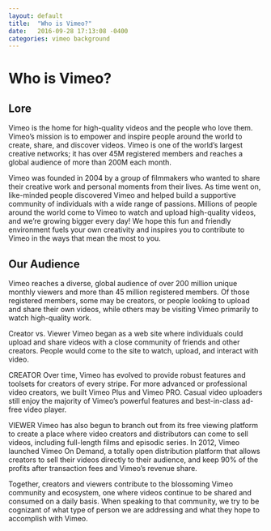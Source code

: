 ```yaml
---
layout: default
title:  "Who is Vimeo?"
date:   2016-09-28 17:13:08 -0400
categories: vimeo background
---
```

# Who is Vimeo?

## Lore
Vimeo is the home for high-quality videos and the people who love them. Vimeo’s mission is to empower and inspire people around the world to create, share, and discover videos. Vimeo is one of the world’s largest creative networks; it has over 45M registered members and reaches a global audience of more than 200M each month.

Vimeo was founded in 2004 by a group of filmmakers who wanted to share their creative work and personal moments from their lives. As time went on, like-minded people discovered Vimeo and helped build a supportive community of individuals with a wide range of passions. Millions of people around the world come to Vimeo to watch and upload high-quality videos, and we’re growing bigger every day! We hope this fun and friendly environment fuels your own creativity and inspires you to contribute to Vimeo in the ways that mean the most to you.


## Our Audience
Vimeo reaches a diverse, global audience of over 200 million unique monthly viewers and more than 45 million registered members. Of those registered members, some may be creators, or people looking to upload and share their own videos, while others may be visiting Vimeo primarily to watch high-quality work.

Creator vs. Viewer
Vimeo began as a web site where individuals could upload and share videos with a close community of friends and other creators. People would come to the site to watch, upload, and interact with video.

CREATOR
Over time, Vimeo has evolved to provide robust features and toolsets for creators of every stripe. For more advanced or professional video creators, we built Vimeo Plus and Vimeo PRO. Casual video uploaders still enjoy the majority of Vimeo’s powerful features and best-in-class ad-free video player.

VIEWER
Vimeo has also begun to branch out from its free viewing platform to create a place where video creators and distributors can come to sell videos, including full-length films and episodic series. In 2012, Vimeo launched Vimeo On Demand, a totally open distribution platform that allows creators to sell their videos directly to their audience, and keep 90% of the profits after transaction fees and Vimeo’s revenue share.

Together, creators and viewers contribute to the blossoming Vimeo community and ecosystem, one where videos continue to be shared and consumed on a daily basis. When speaking to that community, we try to be cognizant of what type of person we are addressing and what they hope to accomplish with Vimeo.

[random-link]: http://jekyllrb.com/docs/home
